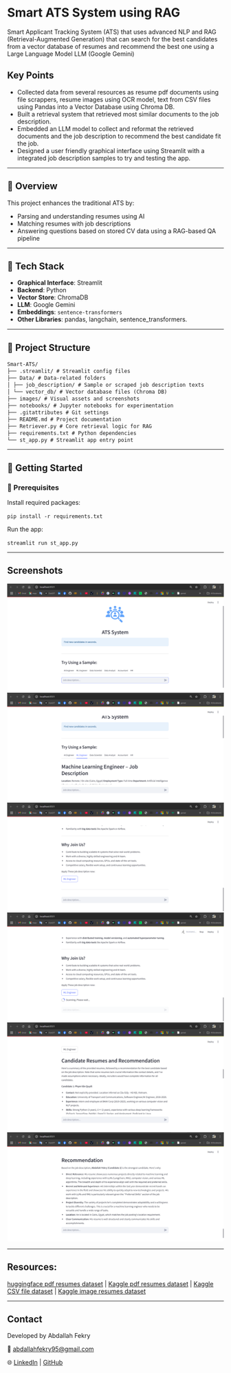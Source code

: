 # Smart ATS System using RAG

Smart Applicant Tracking System (ATS) that uses advanced NLP and RAG (Retrieval-Augmented Generation) that can search for the best candidates from a vector database of resumes and recommend the best one using a Large Language Model LLM (Google Gemini)

## Key Points
- Collected data from several resources as resume pdf documents using file scrappers, resume images using OCR model, text from CSV files using Pandas into a Vector Database using Chroma DB.
- Built a retrieval system that retrieved most similar documents to the job description.
- Embedded an LLM model to collect and reformat the retrieved documents and the job description to recommend the best candidate fit the job.
- Designed a user friendly graphical interface using Streamlit with a integrated job description samples to try and testing the app.

---


## 📌 Overview

This project enhances the traditional ATS by:
- Parsing and understanding resumes using AI
- Matching resumes with job descriptions
- Answering questions based on stored CV data using a RAG-based QA pipeline

---

## 🧠 Tech Stack

- **Graphical Interface**: Streamlit
- **Backend**: Python
- **Vector Store**: ChromaDB
- **LLM**: Google Gemini
- **Embeddings**: `sentence-transformers`
- **Other Libraries**: pandas, langchain, sentence_transformers.

---

## 📂 Project Structure

```
Smart-ATS/
├── .streamlit/ # Streamlit config files
├── Data/ # Data-related folders
│ ├── job_description/ # Sample or scraped job description texts
│ └── vector_db/ # Vector database files (Chroma DB)
├── images/ # Visual assets and screenshots
├── notebooks/ # Jupyter notebooks for experimentation
├── .gitattributes # Git settings
├── README.md # Project documentation
├── Retriever.py # Core retrieval logic for RAG
├── requirements.txt # Python dependencies
└── st_app.py # Streamlit app entry point
```

---

## 🚀 Getting Started

### 🔧 Prerequisites

Install required packages:

`pip install -r requirements.txt`

Run the app:

`streamlit run st_app.py`

---

## Screenshots

![Screenshot 1](images/Screenshot1.png)
![Screenshot 2](images/Screenshot2.png)
![Screenshot 3](images/Screenshot3.png)
![Screenshot 4](images/Screenshot4.png)
![Screenshot 5](images/Screenshot5.png)
![Screenshot 6](images/Screenshot6.png)

---

## Resources:

[huggingface pdf resumes dataset](https://huggingface.co/datasets/d4rk3r/resumes-raw-pdf) | [Kaggle pdf resumes dataset](https://www.kaggle.com/datasets/snehaanbhawal/resume-dataset?resource=download) | [Kaggle CSV file dataset](https://www.kaggle.com/datasets/gauravduttakiit/resume-dataset) | [Kaggle image resumes dataset](https://www.kaggle.com/datasets/youssefkhalil/resumes-images-datasets)

---

## Contact

Developed by Abdallah Fekry

📧 abdallahfekry95@gmail.com

🌐 [LinkedIn](https://www.linkedin.com/in/abdallah-fekry) | [GitHub](https://github.com/BeboFekry?tab=repositories)

